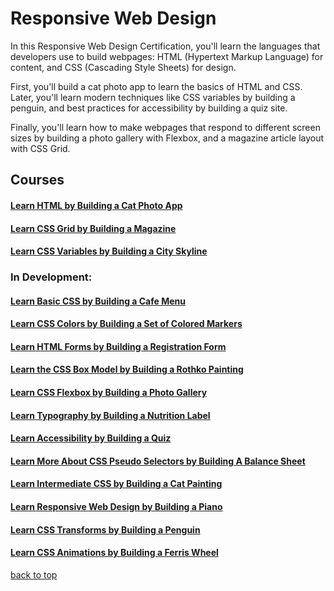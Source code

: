 ﻿<a id=top></a>

# Responsive Web Design

<p>In this Responsive Web Design Certification, you'll learn the languages that developers use to build webpages: HTML (Hypertext Markup Language) for content, and CSS (Cascading Style Sheets) for design.</p>
<p>First, you'll build a cat photo app to learn the basics of HTML and CSS. Later, you'll learn modern techniques like CSS variables by building a penguin, and best practices for accessibility by building a quiz site.</p>
<p>Finally, you'll learn how to make webpages that respond to different screen sizes by building a photo gallery with Flexbox, and a magazine article layout with CSS Grid.</p>

## Courses

#### [Learn HTML by Building a Cat Photo App](https://github.com/AndriiKot/Desing___Cat_Photo_App___freeCodeCamp)

#### [Learn CSS Grid by Building a Magazine](https://github.com/AndriiKot/Desing__CSS_Grid_by_Building_a_Magazine__freeCodeCamp)

#### [Learn CSS Variables by Building a City Skyline](https://github.com/AndriiKot/Desing___City_Skyline___freeCodeCamp)


### In Development:

#### [Learn Basic CSS by Building a Cafe Menu]()

#### [Learn CSS Colors by Building a Set of Colored Markers]()

#### [Learn HTML Forms by Building a Registration Form]()

#### [Learn the CSS Box Model by Building a Rothko Painting]()

#### [Learn CSS Flexbox by Building a Photo Gallery]()

#### [Learn Typography by Building a Nutrition Label]()

#### [Learn Accessibility by Building a Quiz]()

#### [Learn More About CSS Pseudo Selectors by Building A Balance Sheet]()

#### [Learn Intermediate CSS by Building a Cat Painting]()

#### [Learn Responsive Web Design by Building a Piano]()

#### [Learn CSS Transforms by Building a Penguin]()

#### [Learn CSS Animations by Building a Ferris Wheel]()

[back to top](#top)
